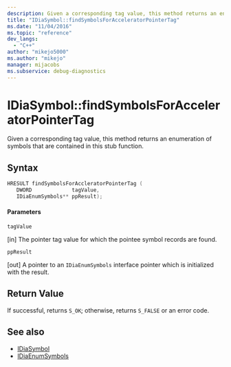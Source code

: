 ```yaml
---
description: Given a corresponding tag value, this method returns an enumeration of symbols that are contained in this stub function.
title: "IDiaSymbol::findSymbolsForAcceleratorPointerTag"
ms.date: "11/04/2016"
ms.topic: "reference"
dev_langs:
  - "C++"
author: "mikejo5000"
ms.author: "mikejo"
manager: mijacobs
ms.subservice: debug-diagnostics
---
```


# IDiaSymbol::findSymbolsForAcceleratorPointerTag

Given a corresponding tag value, this method returns an enumeration of symbols that are contained in this stub function.

## Syntax

```C++
HRESULT findSymbolsForAccleratorPointerTag (
   DWORD             tagValue,
   IDiaEnumSymbols** ppResult);
```

#### Parameters
 `tagValue`

[in] The pointer tag value for which the pointee symbol records are found.

 `ppResult`

[out] A pointer to an `IDiaEnumSymbols` interface pointer which is initialized with the result.

## Return Value
 If successful, returns `S_OK`; otherwise, returns `S_FALSE` or an error code.

## See also
- [IDiaSymbol](../../debugger/debug-interface-access/idiasymbol.md)
- [IDiaEnumSymbols](../../debugger/debug-interface-access/idiaenumsymbols.md)
